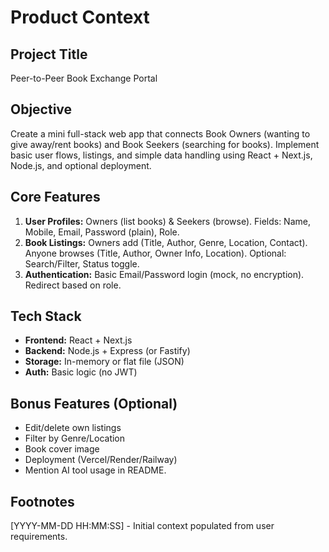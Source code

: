 # Product Context

## Project Title
Peer-to-Peer Book Exchange Portal

## Objective
Create a mini full-stack web app that connects Book Owners (wanting to give away/rent books) and Book Seekers (searching for books). Implement basic user flows, listings, and simple data handling using React + Next.js, Node.js, and optional deployment.

## Core Features
1.  **User Profiles:** Owners (list books) & Seekers (browse). Fields: Name, Mobile, Email, Password (plain), Role.
2.  **Book Listings:** Owners add (Title, Author, Genre, Location, Contact). Anyone browses (Title, Author, Owner Info, Location). Optional: Search/Filter, Status toggle.
3.  **Authentication:** Basic Email/Password login (mock, no encryption). Redirect based on role.

## Tech Stack
-   **Frontend:** React + Next.js
-   **Backend:** Node.js + Express (or Fastify)
-   **Storage:** In-memory or flat file (JSON)
-   **Auth:** Basic logic (no JWT)

## Bonus Features (Optional)
-   Edit/delete own listings
-   Filter by Genre/Location
-   Book cover image
-   Deployment (Vercel/Render/Railway)
-   Mention AI tool usage in README.

## Footnotes
[YYYY-MM-DD HH:MM:SS] - Initial context populated from user requirements.